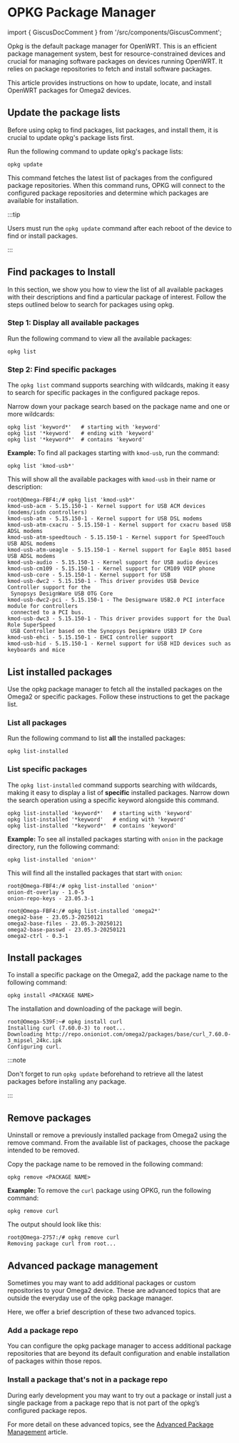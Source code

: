 # OPKG Package Manager

import { GiscusDocComment } from '/src/components/GiscusComment';

Opkg is the default package manager for OpenWRT. This is an efficient package management system, best for resource-constrained devices and crucial for managing software packages on devices running OpenWRT. It relies on package repositories to fetch and install software packages.

This article provides instructions on how to update, locate, and install OpenWRT packages for Omega2 devices.

## Update the package lists

Before using opkg to find packages, list packages, and install them, it is crucial to update opkg's package lists first.

Run the following command to update opkg's package lists:

```shell
opkg update
```

This command fetches the latest list of packages from the configured package repositories. When this command runs, OPKG will connect to the configured package repositories and determine which packages are available for installation.

:::tip

Users must run the `opkg update` command after each reboot of the device to find or install packages.

:::

## Find packages to Install

In this section, we show you how to view the list of all available packages with their descriptions and find a particular package of interest. Follow the steps outlined below to search for packages using opkg.

### Step 1: Display all available packages

Run the following command to view all the available packages:

```shell
opkg list
```

### Step 2: Find specific packages

The `opkg list` command supports searching with wildcards, making it easy to search for specific packages in the configured package repos.

Narrow down your package search based on the package name and one or more wildcards:

```shell
opkg list 'keyword*'   # starting with 'keyword'
opkg list '*keyword'   # ending with 'keyword'
opkg list '*keyword*'  # contains 'keyword'
```

**Example:** To find all packages starting with `kmod-usb`, run the command:

```shell
opkg list 'kmod-usb*'
```

This will show all the available packages with `kmod-usb` in their name or description:

```shell
root@Omega-FBF4:/# opkg list 'kmod-usb*'
kmod-usb-acm - 5.15.150-1 - Kernel support for USB ACM devices (modems/isdn controllers)
kmod-usb-atm - 5.15.150-1 - Kernel support for USB DSL modems
kmod-usb-atm-cxacru - 5.15.150-1 - Kernel support for cxacru based USB ADSL modems
kmod-usb-atm-speedtouch - 5.15.150-1 - Kernel support for SpeedTouch USB ADSL modems
kmod-usb-atm-ueagle - 5.15.150-1 - Kernel support for Eagle 8051 based USB ADSL modems
kmod-usb-audio - 5.15.150-1 - Kernel support for USB audio devices
kmod-usb-cm109 - 5.15.150-1 - Kernel support for CM109 VOIP phone
kmod-usb-core - 5.15.150-1 - Kernel support for USB
kmod-usb-dwc2 - 5.15.150-1 - This driver provides USB Device Controller support for the
 Synopsys DesignWare USB OTG Core
kmod-usb-dwc2-pci - 5.15.150-1 - The Designware USB2.0 PCI interface module for controllers
 connected to a PCI bus.
kmod-usb-dwc3 - 5.15.150-1 - This driver provides support for the Dual Role SuperSpeed
 USB Controller based on the Synopsys DesignWare USB3 IP Core
kmod-usb-ehci - 5.15.150-1 - EHCI controller support
kmod-usb-hid - 5.15.150-1 - Kernel support for USB HID devices such as keyboards and mice
```

## List installed packages

Use the opkg package manager to fetch all the installed packages on the Omega2 or specific packages. Follow these instructions to get the package list.

### List all packages

Run the following command to list **all** the installed packages:

```shell
opkg list-installed
```

### List specific packages

The `opkg list-installed` command supports searching with wildcards, making it easy to display a list of **specific** installed packages. Narrow down the search operation using a specific keyword alongside this command.

```shell
opkg list-installed 'keyword*'   # starting with 'keyword'
opkg list-installed '*keyword'   # ending with 'keyword' 
opkg list-installed '*keyword*'  # contains 'keyword'
```

**Example:** To see all installed packages starting with `onion` in the package directory, run the following command:

```shell
opkg list-installed 'onion*'
```

This will find all the installed packages that start with `onion`:

```shell
root@Omega-FBF4:/# opkg list-installed 'onion*'
onion-dt-overlay - 1.0-5
onion-repo-keys - 23.05.3-1

root@Omega-FBF4:/# opkg list-installed 'omega2*'
omega2-base - 23.05.3-20250121
omega2-base-files - 23.05.3-20250121
omega2-base-passwd - 23.05.3-20250121
omega2-ctrl - 0.3-1
```

## Install packages

To install a specific package on the Omega2, add the package name to the following command:

```shell
opkg install <PACKAGE NAME>
```

The installation and downloading of the package will begin.

```shell
root@Omega-539F:~# opkg install curl                                                                                                                
Installing curl (7.60.0-3) to root...
Downloading http://repo.onioniot.com/omega2/packages/base/curl_7.60.0-3_mipsel_24kc.ipk
Configuring curl.
```

:::note

Don't forget to run `opkg update` beforehand to retrieve all the latest packages before installing any package.

:::

## Remove packages

Uninstall or remove a previously installed package from Omega2 using the remove command. From the available list of packages, choose the package intended to be removed.

Copy the package name to be removed in the following command:

```shell
opkg remove <PACKAGE NAME>
```

**Example:** To remove the `curl` package using OPKG, run the following command:

```shell
opkg remove curl
```

The output should look like this:

```shell
root@Omega-2757:/# opkg remove curl
Removing package curl from root...
```

## Advanced package management

Sometimes you may want to add additional packages or custom repositories to your Omega2 device. These are advanced topics that are outside the everyday use of the opkg package manager.

Here, we offer a brief description of these two advanced topics.

### Add a package repo

You can configure the opkg package manager to access additional package repositories that are beyond its default configuration and enable installation of packages within those repos.

### Install a package that's not in a package repo

During early development you may want to try out a package or install just a single package from a package repo that is not part of the opkg’s configured package repos.

For more detail on these advanced topics, see the [Advanced Package Management](./advanced-package-management) article.

<GiscusDocComment />
